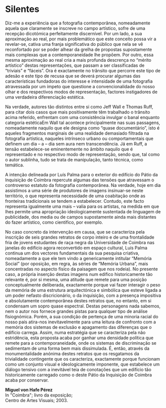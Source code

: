 # Silentes

Diz-me a experiência que a fotografia contemporânea, nomeadamente aquela que claramente se inscreve no campo artístico, sofre de uma recepção dicotómica perfeitamente discernível. Por um lado, a sua aproximação ao real, por mais problemático que este conceito possa vir a revelar-se, cativa uma franja significativa do público que nela se vê reconfortado por se poder alhear da grelha de propostas supostamente mais complexas que a contemporaneidade lhe propõem. Por outro, essa mesma aproximação ao real cria a mais profunda descrença no “mérito artístico” destas representações, que passam a ser classificadas de “triviais” e “fáceis”. Ora é exactamente no trânsito que percorre este tipo de adesão e este tipo de recusa que se deverá procurar algumas das características fundadoras do interesse e intensidade de uma fotografia atravessada por um ímpeto que questione a convencionalidade do nosso olhar e dos respectivos modos de representação, factores instigadores de uma verdadeira diferenciação estética.

Na verdade, autores tão distintos entre si como Jeff Wall e Thomas Ruff, para citar dois casos que mais positivamente têm trabalhado o trânsito acima referido, enfrentam com uma consistência invulgar o banal enquanto categoria estéticaEm Wall tal acontece principalmente nas suas passagens, nomeadamente naquilo que ele designa como “quase documentário”, isto é aqueles fragmentos marginais de uma realidade demasiado filtrada na fotografia artística, naqueles intrínseco urbano ou comportamentais que definem um dia – a – dia sem aura nem transcendência. Já em Ruff, a tensão estabelece-se eminentemente no âmbito naquilo que é representado e no respectivo modo de representação, sendo que, tal como o autor sublinha, tudo se trata de manipulação, tanto técnica, como temática.

A intenção delineada por Luís Palma para o exterior do edifício do Pátio da Inquisição de Coimbra repercute algumas das tensões que atravessam o controverso estatuto da fotografia contemporânea. Na verdade, hoje em dia assistimos a uma série de produtores de imagens insinuar-se neste território, o que representa necessidade de uma coabitação onde as fronteiras tradicionais se tendem a estabelecer. Contudo, este facto representa igualmente uma mais – valia para os artistas, na medida em que lhes permite uma apropriação ideologicamente sustentada de linguagem de publicidade, dos media ou de campos supostamente ainda mais distantes do fazer artístico, como científico, por exemplo.

No caso concreto da intervenção em causa, que se caracteriza pela inscrição de seis grandes retratos de corpo inteiro e de uma frontalidade fria de jovens estudantes de raça negra da Universidade de Coimbra nas janelas do edifício agora reconvertido em espaço cultural, Luís Palma continua um dos vectores fundamentais da sua pesquisa criativa, nomeadamente a que ele tem vindo a genericamente intitular “Memória Social” (por oposição, em regra, às séries de “Memória Urbana”, mais concentradas no aspecto físico da paisagem que nos rodeia). No presente caso, a própria inserção destas imagens num edifico historicamente tão relevante é, por si mesma, uma atitude que remete para uma posição conceptualmente deliberada, exactamente porque vai fazer interagir o peso da memória de uma estrutura arquitectónica e simbólica que esteve ligada a um poder nefasto discricionário, o da inquisição, com a presença impositiva e absolutamente contemporânea destes retratos que, no entanto, em si condensam um sopro quase espectral. Destas personagens nada sabemos, nem o autor nos fornece grandes pistas para qualquer tipo de análise fisiognómica. Porém, a sua condição de pertença de uma minoria racial do nosso país atira-nos inevitavelmente para uma leitura de confronto com a memória dos sistemas de exclusão e apagamento das diferenças que o edifício carrega. Assim, numa estratégia que se caracteriza pela não estridência, esta proposta acaba por ganhar uma densidade política que remete para a contemporaneidade, onde os sistemas de discriminação se sedimentam de uma forma bem mais dissimulada. É, então, através da monumentalidade anónima destes retratos que os resgatamos da trivialidade contingente que os caracteriza, exactamente porque funcionam como um conjunto visual e ideologicamente imponente, que estabelece um diálogo tensivo com a inevitável teia de conotações que um edifício tão historicamente carregado como o deste Pátio da Inquisição de Coimbra acaba por conservar.

**Miguel von Hafe Pérez**  
In "Coimbra"; livro da exposição;  
Centro de Artes Visuais; 2003.
